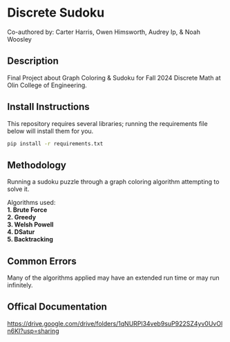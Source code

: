 # Discrete Sudoku
Co-authored by: Carter Harris, Owen Himsworth, Audrey Ip, & Noah Woosley

## Description
Final Project about Graph Coloring &amp; Sudoku for Fall 2024 Discrete Math at Olin College of Engineering.

## Install Instructions
This repository requires several libraries; running the requirements file below will install them for you.

```bash
pip install -r requirements.txt
```

## Methodology
Running a sudoku puzzle through a graph coloring algorithm attempting to solve it.

Algorithms used: <br>
**1. Brute Force** <br>
**2. Greedy**  <br>
**3. Welsh Powell**  <br>
**4. DSatur**  <br>
**5. Backtracking** <br>

## Common Errors
Many of the algorithms applied may have an extended run time or may run infinitely.


## Offical Documentation
https://drive.google.com/drive/folders/1qNURPl34veb9suP922SZ4yv0UvOln6KI?usp=sharing
